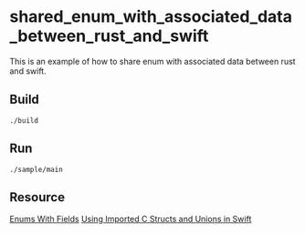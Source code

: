 # shared_enum_with_associated_data_between_rust_and_swift
This is an example of how to share enum with associated data between rust and swift.

## Build

```
./build
```

## Run

```
./sample/main 
```

## Resource

[Enums With Fields](https://doc.rust-lang.org/reference/type-layout.html#reprc-enums-with-fields)
[Using Imported C Structs and Unions in Swift](https://developer.apple.com/documentation/swift/using-imported-c-structs-and-unions-in-swift)

